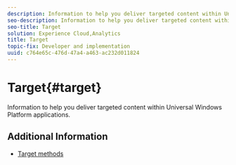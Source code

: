 ```yaml
---
description: Information to help you deliver targeted content within Universal Windows Platform applications.
seo-description: Information to help you deliver targeted content within Universal Windows Platform applications.
seo-title: Target
solution: Experience Cloud,Analytics
title: Target
topic-fix: Developer and implementation
uuid: c764e65c-476d-47a4-a463-ac232d011824
---
```


# Target{#target}

Information to help you deliver targeted content within Universal Windows Platform applications.

## Additional Information

+ [Target methods](/help/universal-windows/target/target-methods.md)